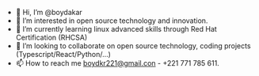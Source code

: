 - 👋 Hi, I’m @boydakar
- 👀 I’m interested in open source technology and innovation.
- 🌱 I’m currently learning linux advanced skills through Red Hat Certification (RHCSA)
- 💞️ I’m looking to collaborate on open source technology, coding projects (Typescript/React/Python/...)
- 📫 How to reach me boydkr221@gmail.con - +221 771 785 611.

<!---
boydakar/boydakar is a ✨ special ✨ repository because its `README.md` (this file) appears on your GitHub profile.
You can click the Preview link to take a look at your changes.
--->
